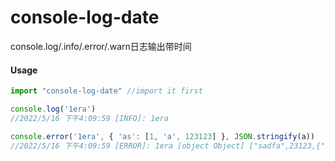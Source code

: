 # console-log-date
console.log/.info/.error/.warn日志输出带时间

#### Usage

```js
import "console-log-date" //import it first

console.log('1era')
//2022/5/16 下午4:09:59 [INFO]: 1era

console.error('1era', { 'as': [1, 'a', 123123] }, JSON.stringify(a))
//2022/5/16 下午4:09:59 [ERROR]: 1era [object Object] ["sadfa",23123,{"a":1,"b":"b"}]

```


